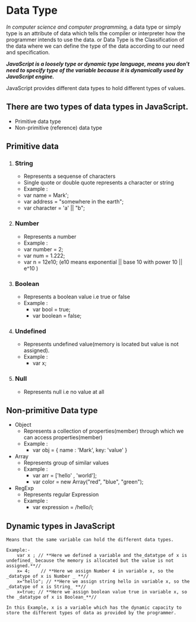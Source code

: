 # Data Type

_In computer science and computer programming,_ a data type or simply type is an attribute of data which tells the compiler or interpreter how the programmer intends to use the data.
or
Data Type is the Classification of the data where we can define the type of the data according to our need and specification.

**_JavaScript is a loosely type or dynamic type language, means you don't need to specify type of the variable because it is dynamically used by JavaScript engine._**

JavaScript provides different data types to hold different types of values.

## There are two types of data types in JavaScript.

- Primitive data type
- Non-primitive (reference) data type

## Primitive data

1.  ### String

    - Represents a sequense of characters
    - Single quote or double quote represents a character or string
    - Example :
    - var name = Mark';
    - var address = "somewhere in the earth";
    - var character = 'a' || "b";

2.  ### Number

    - Represents a number
    - Example :
    - var number = 2;
    - var num = 1.222;
    - var n = 12e10; (e10 means exponential || base 10 with power 10 || e^10 )

3.  ### Boolean
    - Represents a boolean value i.e true or false
    - Example :
      - var bool = true;
      - var boolean = false;
4.  ### Undefined
    - Represents undefined value(memory is located but value is not assigned).
    - Example :
      - var x;
5.  ### Null
    - Represents null i.e no value at all

## Non-primitive Data type

- Object
  - Represents a collection of properties(member) through which we can access properties(member)
  - Example :
    - var obj = {
      name : 'Mark',
      key: 'value'
      }
- Array
  - Represents group of similar values
  - Example :
    - var arr = ['hello' , 'world'];
    - var color = new Array("red", "blue", "green");
- RegExp
  - Represents regular Expression
  - Example :
    - var expression = /hello/i;

## Dynamic types in JavaScript

    Means that the same variable can hold the different data types.

    Example:-
        var x ; // **Here we defined a variable and the_datatype of x is undefined_ because the memory is allocated but the value is not assigned.**//
        x= 4;    // **Here we assign Number 4 in variable x, so the _datatype of x is Number _ **//
        x="hello"; // **Here we assign string hello in variable x, so the _datatype of x is String_ **//
        x=true; // **Here we assign boolean value true in variable x, so the _datatype of x is Boolean_**//

    In this Example, x is a variable which has the dynamic capacity to store the different types of data as provided by the programmer.
